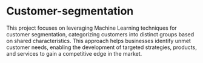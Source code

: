# Customer-segmentation
This project focuses on leveraging Machine Learning techniques for customer segmentation, categorizing customers into distinct groups based on shared characteristics. This approach helps businesses identify unmet customer needs, enabling the development of targeted strategies, products, and services to gain a competitive edge in the market.
